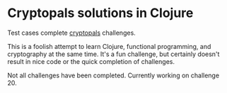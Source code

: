# Cryptopals solutions in Clojure

Test cases complete [cryptopals](https://cryptopals.com) challenges.

This is a foolish attempt to learn Clojure, functional programming, and cryptography at the same time. It's a fun challenge, but certainly doesn't result in nice code or the quick completion of challenges.

Not all challenges have been completed. Currently working on challenge 20.
